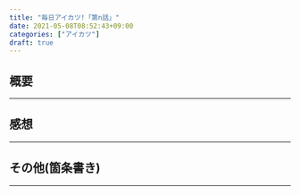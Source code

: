 ```yaml
---
title: "毎日アイカツ!「第n話」"
date: 2021-05-08T08:52:43+09:00
categories: ["アイカツ"]
draft: true
---
```

## 概要


***

## 感想



***

## その他(箇条書き)


***
